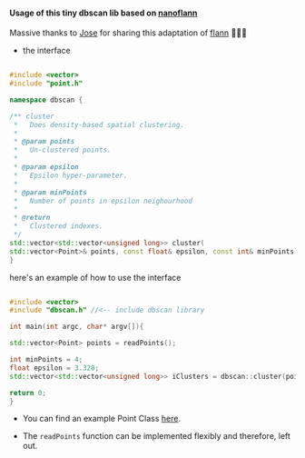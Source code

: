 #### Usage of this tiny dbscan lib based on [nanoflann](https://github.com/jlblancoc/nanoflann)

Massive thanks to [Jose](https://github.com/jlblancoc) for sharing this adaptation of [flann](https://github.com/mariusmuja/flann) 👏🍻🍻

*   the interface

```cpp

#include <vector>
#include "point.h"

namespace dbscan {

/** cluster
 *   Does density-based spatial clustering.
 *
 * @param points
 *   Un-clustered points.
 *
 * @param epsilon
 *   Epsilon hyper-parameter.
 *
 * @param minPoints
 *   Number of points in epsilon neighourhood
 *
 * @return
 *   Clustered indexes.
 */
std::vector<std::vector<unsigned long>> cluster(
std::vector<Point>& points, const float& epsilon, const int& minPoints);
}

```

here's an example of how to use the interface

```cpp

#include <vector>
#include "dbscan.h" //<-- include dbscan library

int main(int argc, char* argv[]){

std::vector<Point> points = readPoints();

int minPoints = 4;
float epsilon = 3.320;
std::vector<std::vector<unsigned long>> iClusters = dbscan::cluster(points, epsilon, minPoints);

return 0;
}
```

*   You can find an example Point Class [here](https://github.com/edisonslightbulbs/point).

*   The `readPoints` function can be implemented flexibly and therefore, left out.
